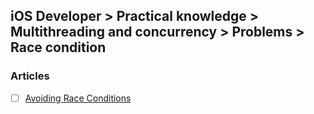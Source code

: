 ## iOS Developer > Practical knowledge > Multithreading and concurrency > Problems > Race condition

### Articles
- [ ] [Avoiding Race Conditions](https://developer.apple.com/library/content/documentation/Security/Conceptual/SecureCodingGuide/Articles/RaceConditions.html)


